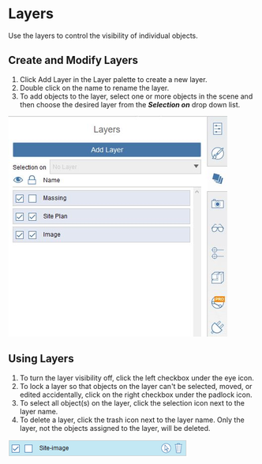 # Layers

Use the layers to control the visibility of individual objects.

## Create and Modify Layers

1. Click Add Layer in the Layer palette to create a new layer.
2. Double click on the name to rename the layer.
3. To add objects to the layer, select one or more objects in the scene and then choose the desired layer from the _**Selection on**_ drop down list.

![](../.gitbook/assets/layer-locking-web.jpg)

## Using Layers

1. To turn the layer visibility off, click the left checkbox under the eye icon.
2. To lock a layer so that objects on the layer can't be selected, moved, or edited accidentally, click on the right checkbox under the padlock icon.
3. To select all object\(s\) on the layer, click the selection icon next to the layer name.
4. To delete a layer, click the trash icon next to the layer name. Only the layer, not the objects assigned to the layer, will be deleted.

![](../.gitbook/assets/layer-lock-singleline.png)

